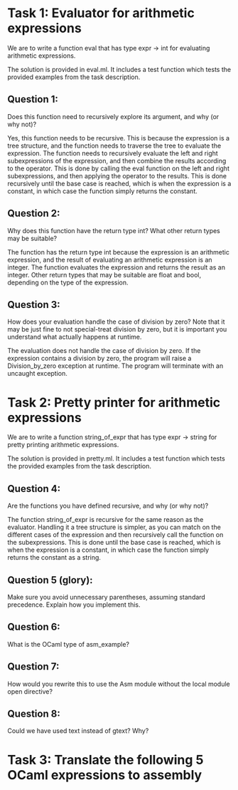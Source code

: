 # Task 1: Evaluator for arithmetic expressions

We are to write a function eval that has type expr -> int for evaluating arithmetic expressions.

The solution is provided in eval.ml. It includes a test function which tests the provided examples from the task description.

## Question 1:
Does this function need to recursively explore its argument, and why (or why not)?

Yes, this function needs to be recursive. This is because the expression is a tree structure, and the function needs to traverse the tree to evaluate the expression. The function needs to recursively evaluate the left and right subexpressions of the expression, and then combine the results according to the operator. This is done by calling the eval function on the left and right subexpressions, and then applying the operator to the results. This is done recursively until the base case is reached, which is when the expression is a constant, in which case the function simply returns the constant.

## Question 2:
Why does this function have the return type int? What other return types may be suitable?

The function has the return type int because the expression is an arithmetic expression, and the result of evaluating an arithmetic expression is an integer. The function evaluates the expression and returns the result as an integer. Other return types that may be suitable are float and bool, depending on the type of the expression. 

## Question 3:
How does your evaluation handle the case of division by zero? Note that it may be just fine to not special-treat division by zero, but it is important you understand what actually happens at runtime.

The evaluation does not handle the case of division by zero. If the expression contains a division by zero, the program will raise a Division_by_zero exception at runtime. The program will terminate with an uncaught exception.

# Task 2: Pretty printer for arithmetic expressions

We are to write a function string_of_expr that has type expr -> string for pretty printing arithmetic expressions.

The solution is provided in pretty.ml. It includes a test function which tests the provided examples from the task description.

## Question 4:
Are the functions you have defined recursive, and why (or why not)?

The function string_of_expr is recursive for the same reason as the evaluator. Handling it a tree structure is simpler, as you can match on the different cases of the expression and then recursively call the function on the subexpressions. This is done until the base case is reached, which is when the expression is a constant, in which case the function simply returns the constant as a string.

## Question 5 (glory):
Make sure you avoid unnecessary parentheses, assuming standard precedence. Explain how you implement this.

## Question 6:
What is the OCaml type of asm_example?

## Question 7:
How would you rewrite this to use the Asm module without the local module open directive?

## Question 8:
Could we have used text instead of gtext? Why?

# Task 3: Translate the following 5 OCaml expressions to assembly
